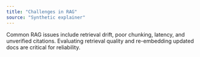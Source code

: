 ```yaml
---
title: "Challenges in RAG"
source: "Synthetic explainer"
---
```

Common RAG issues include retrieval drift, poor chunking, latency, and unverified citations. Evaluating retrieval quality and re-embedding updated docs are critical for reliability.

